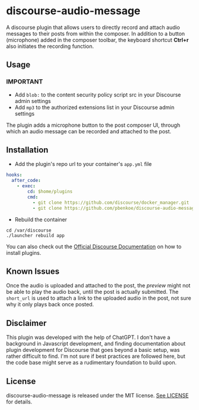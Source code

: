 # discourse-audio-message

A discourse plugin that allows users to directly record and attach audio messages to their posts from within the composer. In addition to a button (microphone) added in the composer toolbar, the keyboard shortcut **Ctrl+r** also initiates the recording function.

## Usage

### IMPORTANT
- Add `blob:` to the content security policy script src in your Discourse admin settings
- Add `mp3` to the authorized extensions list in your Discourse admin settings

The plugin adds a microphone button to the post composer UI, through which an audio message can be recorded and attached to the post.

## Installation

- Add the plugin's repo url to your container's `app.yml` file

```yml
hooks:
  after_code:
    - exec:
        cd: $home/plugins
        cmd:
          - git clone https://github.com/discourse/docker_manager.git
          - git clone https://github.com/pbenkoe/discourse-audio-message.git
```

- Rebuild the container

```
cd /var/discourse
./launcher rebuild app
```

You can also check out the [Official Discourse Documentation](https://meta.discourse.org/t/install-plugins-in-discourse/19157) on how to install plugins.

## Known Issues

Once the audio is uploaded and attached to the post, the _preview_ might not be able to play the audio back, until the post is actually submitted. The `short_url` is used to attach a link to the uploaded audio in the post, not sure why it only plays back once posted.

## Disclaimer

This plugin was developed with the help of ChatGPT. I don't have a background in Javascript development, and finding documentation about plugin development for Discourse that goes beyond a basic setup, was rather difficult to find. I'm not sure if best practices are followed here, but the code base might serve as a rudimentary foundation to build upon.

## License

discourse-audio-message is released under the MIT license. [See LICENSE](https://github.com/pbenkoe/discourse-audio-message/blob/main/LICENSE) for details.
